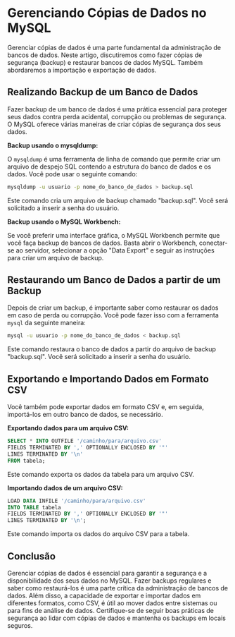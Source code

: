 # Gerenciando Cópias de Dados no MySQL
Gerenciar cópias de dados é uma parte fundamental da administração de bancos de dados. Neste artigo, discutiremos como fazer cópias de segurança (backup) e restaurar bancos de dados MySQL. Também abordaremos a importação e exportação de dados.

## Realizando Backup de um Banco de Dados
Fazer backup de um banco de dados é uma prática essencial para proteger seus dados contra perda acidental, corrupção ou problemas de segurança. O MySQL oferece várias maneiras de criar cópias de segurança dos seus dados.

**Backup usando o mysqldump:**

O `mysqldump` é uma ferramenta de linha de comando que permite criar um arquivo de despejo SQL contendo a estrutura do banco de dados e os dados. Você pode usar o seguinte comando:

```bash
mysqldump -u usuario -p nome_do_banco_de_dados > backup.sql
```

Este comando cria um arquivo de backup chamado "backup.sql". Você será solicitado a inserir a senha do usuário.

**Backup usando o MySQL Workbench:**

Se você preferir uma interface gráfica, o MySQL Workbench permite que você faça backup de bancos de dados. Basta abrir o Workbench, conectar-se ao servidor, selecionar a opção "Data Export" e seguir as instruções para criar um arquivo de backup.

## Restaurando um Banco de Dados a partir de um Backup
Depois de criar um backup, é importante saber como restaurar os dados em caso de perda ou corrupção. Você pode fazer isso com a ferramenta `mysql` da seguinte maneira:

```bash
mysql -u usuario -p nome_do_banco_de_dados < backup.sql
```

Este comando restaura o banco de dados a partir do arquivo de backup "backup.sql". Você será solicitado a inserir a senha do usuário.

## Exportando e Importando Dados em Formato CSV
Você também pode exportar dados em formato CSV e, em seguida, importá-los em outro banco de dados, se necessário.

**Exportando dados para um arquivo CSV:**

```sql
SELECT * INTO OUTFILE '/caminho/para/arquivo.csv'
FIELDS TERMINATED BY ',' OPTIONALLY ENCLOSED BY '"'
LINES TERMINATED BY '\n'
FROM tabela;
```

Este comando exporta os dados da tabela para um arquivo CSV.

**Importando dados de um arquivo CSV:**

```sql
LOAD DATA INFILE '/caminho/para/arquivo.csv'
INTO TABLE tabela
FIELDS TERMINATED BY ',' OPTIONALLY ENCLOSED BY '"'
LINES TERMINATED BY '\n';
```

Este comando importa os dados do arquivo CSV para a tabela.

## Conclusão
Gerenciar cópias de dados é essencial para garantir a segurança e a disponibilidade dos seus dados no MySQL. Fazer backups regulares e saber como restaurá-los é uma parte crítica da administração de bancos de dados. Além disso, a capacidade de exportar e importar dados em diferentes formatos, como CSV, é útil ao mover dados entre sistemas ou para fins de análise de dados. Certifique-se de seguir boas práticas de segurança ao lidar com cópias de dados e mantenha os backups em locais seguros.